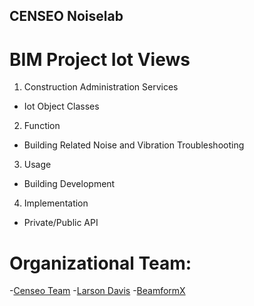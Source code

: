 ## CENSEO Noiselab
# BIM Project Iot Views
1. Construction Administration Services
- Iot Object Classes 
2. Function
- Building Related Noise and Vibration Troubleshooting
3. Usage
- Building Development 

4. Implementation
- Private/Public API 

# Organizational Team:

-[Censeo Team](https://www.censeo.design)
-[Larson Davis](http://www.larsondavis.com/Products/NoiseMonitoringSystems)
-[BeamformX](https://www.optinav.com/beamformx-aeroacoustic-detector)


